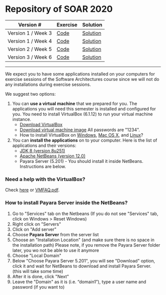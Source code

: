 # Repository of SOAR 2020

| Version # | Exercise | Solution |
|---|---|---|
| Version 1 / Week 3 | [Code](https://github.com/doplab/soar-tp/tree/master/2020/ShoppingWebsite_w3) | [Solution](https://github.com/doplab/soar-tp/tree/master/2020/ShoppingWebsite_v1) |
| Version 1 / Week 4 | [Code](https://github.com/doplab/soar-tp/tree/master/2020/ShoppingWebsite_w4) | [Solution](https://github.com/doplab/soar-tp/tree/master/2020/ShoppingWebsite_v1) |
| Version 2 / Week 5 | [Code](https://github.com/doplab/soar-tp/tree/master/2020/ShoppingWebsite_w5) | [Solution](https://github.com/doplab/soar-tp/tree/master/2020/ShoppingWebsite_v2) |
| Version 3 / Week 6 | [Code](https://github.com/doplab/soar-tp/tree/master/2020/ShoppingWebsite_w6) | [Solution](https://github.com/doplab/soar-tp/tree/master/2020/ShoppingWebsite_v3) |

---

We expect you to have some applications installed on your computers for exercise sessions of the Software Architectures course since we will not do any installations during exercise sessions.

We suggest two options:
1. You can **use a virtual machine** that we prepared for you. The applications you will need this semester is installed and configured for you. You need to install VirtualBox (6.1.12) to run your virtual machine instance.
    * [Download VirtualBox](https://www.virtualbox.org/wiki/Downloads)
    * [Download virtual machine image](https://drive.google.com/file/d/14AuCug-E9ENhNJzSORQnu13-rwpCuczG/view?usp=sharing) All passwords are "1234".
    * How to install VirtualBox on [Windows](https://www.virtualbox.org/manual/UserManual.html#installation_windows), [Mac OS X](https://www.virtualbox.org/manual/UserManual.html#installation-mac), and [Linux](https://www.virtualbox.org/manual/UserManual.html#install-linux-host)?
2. You can **install the applications** on to your computer. Here is the list of applications and their versions:
    * [JDK 8 (version 8u251)](https://www.oracle.com/java/technologies/javase/javase8u211-later-archive-downloads.html)
    * [Apache NetBeans (version 12.0)](https://netbeans.apache.org/download/index.html)
    * Payara Server (5.201) - You should install it inside NetBeans. Instructions are below.

### Need a help with the VirtualBox?
Check [here](https://www.virtualbox.org/manual/UserManual.html) or [VMFAQ.pdf](https://github.com/doplab/SOAR/blob/master/2020/VMFAQ.pdf).

### How to install Payara Server inside the NetBeans?
1. Go to "Services" tab on the Netbeans (If you do not see "Services" tab, click on Windows > Reset Windows)
2. Right click on "Servers"
3. Click on "Add server"
4. Choose **Payara Server** from the server list
5. Choose an "Installation Location" (and make sure there is no space in the installation path)
Please note, if you remove the Payara Server folder later, you wo not be able to use it anymore
6. Choose "Local Domain"
7. Below "Choose Payara Server 5.201", you will see "Download" option, click it and wait for NetBeans to download and install Payara Server. (this will take some time)
8. After it is done, click "Next"
9. Leave the "Domain" as it is (i.e. “domain1”), type a user name and password (if you want to)
